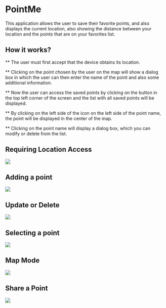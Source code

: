 # PointMe
This application allows the user to save their favorite points, and also displays the current location, also showing the distance between your location and the points that are on your favorites list.


## How it works?
** The user must first accept that the device obtains its location.

** Clicking on the point chosen by the user on the map will show a dialog box in which the user can then enter the name of the point and also some additional information.

** Now the user can access the saved points by clicking on the button in the top left corner of the screen and the list with all saved points will be displayed.

** By clicking on the left side of the icon on the left side of the point name, the point will be displayed in the center of the map.

** Clicking on the point name will display a dialog box, which you can modify or delete from the list.


## Requiring Location Access
![](https://github.com/alexpt2000gmit/3Year_Project_Windows_Universal_App_PointMe/blob/master/screenshot/AccessLocation.gif)

## Adding a point
![](https://github.com/alexpt2000gmit/3Year_Project_Windows_Universal_App_PointMe/blob/master/screenshot/AddPoint.gif)

## Update or Delete 
![](https://github.com/alexpt2000gmit/3Year_Project_Windows_Universal_App_PointMe/blob/master/screenshot/UpdateDelete.gif)

## Selecting a point
![](https://github.com/alexpt2000gmit/3Year_Project_Windows_Universal_App_PointMe/blob/master/screenshot/findLocation.gif)

## Map Mode
![](https://github.com/alexpt2000gmit/3Year_Project_Windows_Universal_App_PointMe/blob/master/screenshot/MapMode.gif)

## Share a Point
![](https://github.com/alexpt2000gmit/3Year_Project_Windows_Universal_App_PointMe/blob/master/screenshot/Share.gif)
